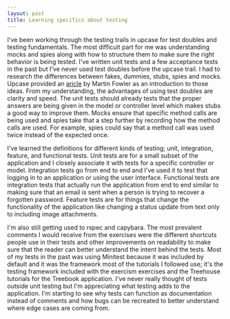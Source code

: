 ```yaml
---
layout: post
title: Learning specifics about testing
---
```

I've been working through the testing trails in upcase for test doubles and
testing fundamentals. The most difficult part for me was understanding mocks and spies along with how to
structure them to make sure the right behavior is being tested. I've
written unit tests and a few acceptance tests in the past but I've never used
test doubles before the upcase trail. I had to research the differences between
fakes, dummies, stubs, spies and mocks. Upcase provided an
[aricle](http://www.martinfowler.com/bliki/TestDouble.html) by Martin Fowler as
an introduction to those ideas. From my understanding, the advantages
of using test doubles are clarity and speed. The unit tests should already tests
that the proper answers are being given in the model or controller level which
makes stubs a good way to improve them. Mocks ensure that specific method calls
are being used and spies take that a step further by recording how the method
calls are used. For example, spies could say that a method call was used twice
instead of the expected once.

I've learned the definitions for different kinds of testing; unit,
integration, feature, and functional tests. Unit tests are for a small subset of the
application and I closely associate it with tests for a specific controller or
model. Integration tests go from end to end and I've used it to test that
logging in to an application or using the user interface. Functional tests are
integration tests that actually run the application from end to end similar to
making sure that an email is sent when a person is trying to recover a forgotten
password. Feature tests are for things that change the functionality of the
application like changing a status update from text only to including image
attachments. 

I'm also still getting used to rspec and capybara. The most prevalent comments I would receive from the
exercises were the different shortcuts people use in their tests and other
improvements on readability to make sure that the reader can better understand
the intent behind the tests. Most of my
tests in the past was using Minitest because it was included by default and
it was the framework most of the tutorials I followed use; it's the testing framework included with the exercism
exercises and the Treehouse tutorials for the Treebook application. I've never
really thought of tests outside unit testing but I'm appreciating what testing
adds to the application. I'm starting to see why tests can function as
documentation instead of comments and how bugs can be recreated to better
understand where edge cases are coming from.
